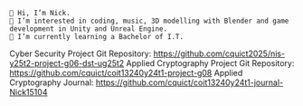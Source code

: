 
    👋 Hi, I’m Nick.
    👀 I’m interested in coding, music, 3D modelling with Blender and game development in Unity and Unreal Engine.
    🌱 I’m currently learning a Bachelor of I.T.

Cyber Security Project Git Repository: https://github.com/cquict2025/nis-y25t2-project-g06-dst-ug25t2
Applied Cryptography Project Git Repository: https://github.com/cquict/coit13240y24t1-project-g08
Applied Cryptography Journal: https://github.com/cquict/coit13240y24t1-journal-Nick15104
